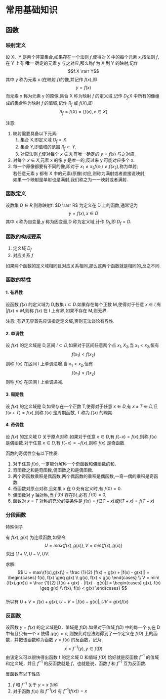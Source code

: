 # 常用基础知识

## 函数

### 映射定义
设 X、Y 是两个非空集合,如果存在一个法则 $f$,使得对 X 中的每个元素 x,按法则 $f$,在 Y 上有 **唯一** 确定的元素 y 与之对应,那么称$f$ 为 X 到 Y 的映射,记作
$$f:X \rarr Y$$
其中 y 称为元素 x (在映射 $f$)的像,并记作 $f(x)$,即
$$y=f(x)$$
而元素 x 称为元素 y 的原像,集合 X 称为映射 $f$ 的定义域,记作 $D_f$;X 中所有的像组成的集合称为映射 $f$ 的值域,记作 $R_f$ 或 $f(X)$,即
$$R_f = f(X) = \{f(x),x \in X\}$$

注意:

1. 映射需要具备以下元素:
    1. 集合 X,即定义域 $D_f=X$.
    2. 集合 Y,即值域的范围 $R_f \subset Y$.
    3. 对应法则 $f$,使对每个 $x \in X$,有唯一确定的 $y = f(x)$ 与之对应.
2. 对每个 $x \in X$,元素 x 的像 y 是唯一的;反过来 y 可能对应多个 x.
3. 每一个原像都要有不同的像,即对于 $x_1 \neq x_2 f(x_1) \neq f(x_2)$,称为单射;  
若任意元素 y 都有 X 中的元素(原像)对应,则称为满射或者直接说映射;  
如果一个映射是单射也是满射,我们称之为一一映射或者满射.

### 函数定义
设数集 $D \in R$,则称映射f: $D \rarr R$ 为定义在 D 上的函数,通常记为
$$y= f(x),x\in D$$
其中 x 称为自变量,y 称为因变量,D 称为定义域,计作 $D_f$,即 $D_f = D$.

### 函数的构成要素

1. 定义域 $D_f$
2. 对应关系 $f$

如果两个函数的定义域相同且对应关系相同,那么这两个函数就是相同的,反之不同.

### 函数的特性

#### 1. 有界性

设函数 $f(x)$ 的定义域为 D,数集 $I \subset D$.如果存在每个正数 M,使得对于任意 $x \in I$,有 $|f(x) \leq M$,则称 $f(x)$ 在 I 上有界,如果不存在 M,则无界.

注意: 有界无界首先应该指定定义域,否则无法谈论有界性.
#### 2. 单调性

设 $f(x)$ 的定义域是 D,区间 $I \subset D$,如果对于区间任意两个点 $x_1,X_2$,当 $x_1 < x_2$,恒有 
$$f(x_1) < f(x_2)$$
则称 $f(x)$ 在区间 I 上单调递增.当 $x_1 < x_2$,恒有
$$f(x_1) > f(x_2)$$
则称 $f(x)$ 在区间 I 上单调递减.

#### 3. 周期性

设 $f(x)$ 的定义域是 D,如果存在一个正数 T,使得对于任意 $x \in D$,有 $x \pm T \in D$,且 $f(x + T) = f(x)$,则称 $f(x)$ 是周期函数, T 称为 $f(x)$ 的周期.

#### 4. 奇偶性

设 $f(x)$ 的定义域 D 关于原点对称.如果对于任意 $x \in D$,有 $f(-x) = f(x)$,则称 $f(x)$ 是偶函数.对于任意 $x \in D$,有 $f(-x) = -f(x)$,则称 $f(x)$ 是奇函数.

函数的奇偶性会有以下性质:
1. 对于任意 $f(x)$, 一定能分解称一个奇函数和偶函数的和.
2. 奇函数之和是奇函数,偶函数之和是偶函数.
3. 两个奇函数乘积是偶函数,两个偶函数的乘积是偶函数,一奇一偶的乘积是奇函数.
4. 奇函数对原点对称,且如果 x 在 0 处有定义时,有 $f(0) = 0$.
5. 偶函数对 y 轴对称,当 $f^{'}(0)$ 存在时,必有 $f^{'}(0) = 0$.  
6. 函数对 $x = T$ 对称的充分必要条件是 $f(x) = f(2T - x) 或 f(T + x) = f(T - x)$

### 分段函数

特殊例子

有 $f(x),g(x)$ 为连续函数,如果令
$$
  U = max\{f(x),g(x)\}, V = min\{f(x),g(x)\}
$$
求出 $U+V,U-V,UV$.

求解:  
$$
U = max\{f(x),g(x)\} = \frac {1}{2} [f(x) + g(x) + |f(x) - g(x)|] = \begin{cases}
f(x), f(x) \geq g(x) \\
g(x), f(x) < g(x)
\end{cases} \\
V = min\{f(x),g(x)\} = \frac {1}{2} [f(x) + g(x) - |f(x) - g(x)|] = \begin{cases}
g(x), f(x) \geq g(x) \\
f(x), f(x) < g(x)
\end{cases}
$$     
所以有 $U + V = f(x) + g(x) , U - V = |f(x) - g(x)|,UV = g(x)f(x)$

### 反函数

设函数 $y=f(x)$ 的定义域是D，值域是 $f(D)$.如果对于值域 $f(D)$ 中的每一个 y,在 D 中有且只有一个 x 使得 $g(y)=x$,
则按此对应法则得到了一个定义在 $f(D)$ 上的函数，并把该函数称为函数 $y=f(x)$ 的反函数，记为
$$x= f^{-1}(y),y \in f(D)$$
由该定义可以很快得出函数 f 的定义域 D 和值域 $f(D)$ 恰好就是反函数 $f^{-1}$ 的值域和定义域，并且 $f^{-1}$ 的反函数就是 $f$，也就是说，函数 $f$ 和 $f^{-1}$ 互为反函数.

反函数有以下性质
1. $f$ 和 $f^{-1}$ 关于 $y = x$ 对称
2. 对于函数 $f(x)$ 和 $f^{-1}(x)$ 有 $f^{-1}(f(x)) = x$
